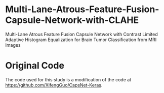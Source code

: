 # Multi-Lane-Atrous-Feature-Fusion-Capsule-Network-with-CLAHE
Multi-Lane Atrous Feature Fusion Capsule Network with Contrast Limited Adaptive Histogram Equalization for Brain Tumor Classification from MRI Images



# Original Code
The code used for this study is a modification of the code at https://github.com/XifengGuo/CapsNet-Keras.
